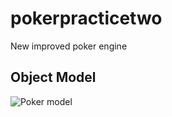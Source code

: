 # pokerpracticetwo
New improved poker engine
## Object Model
![Poker model](/assets/images/PokerModel.png)